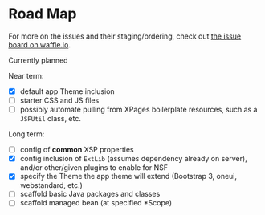 # Road Map

For more on the issues and their staging/ordering, check out [the issue board on waffle.io](https://waffle.io/edm00se/generator-xsp).

Currently planned

Near term:

- [x] default app Theme inclusion
- [ ] starter CSS and JS files
- [ ] possibly automate pulling from XPages boilerplate resources, such as a `JSFUtil` class, etc.

Long term:

- [ ] config of **common** XSP properties
- [x] config inclusion of `ExtLib` (assumes dependency already on server), and/or other/given plugins to enable for NSF
- [x] specify the Theme the app theme will extend (Bootstrap 3, oneui, webstandard, etc.)
- [ ] scaffold basic Java packages and classes
- [ ] scaffold managed bean (at specified *Scope)
